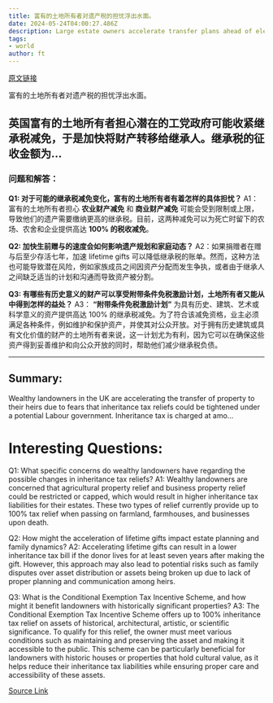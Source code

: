 ```yaml
---
title: 富有的土地所有者对遗产税的担忧浮出水面。
date: 2024-05-24T04:00:27.486Z
description: Large estate owners accelerate transfer plans ahead of election
tags: 
- world
author: ft
---
```


[原文链接](https://ft.com/content/910322a5-e219-4b6e-9b44-dde346c75a5c)

富有的土地所有者对遗产税的担忧浮出水面。

## 英国富有的土地所有者担心潜在的工党政府可能收紧继承税减免，于是加快将财产转移给继承人。继承税的征收金额为...

### 问题和解答：
**Q1: 对于可能的继承税减免变化，富有的土地所有者有着怎样的具体担忧？**
A1：富有的土地所有者担心 **农业财产减免** 和 **商业财产减免** 可能会受到限制或上限，导致他们的遗产需要缴纳更高的继承税。目前，这两种减免可以为死亡时留下的农场、农舍和企业提供高达 **100% 的税收减免**。

**Q2: 加快生前赠与的速度会如何影响遗产规划和家庭动态？**
A2：如果捐赠者在赠与后至少存活七年，加速 lifetime gifts 可以降低继承税的账单。然而，这种方法也可能导致潜在风险，例如家族成员之间因资产分配而发生争执，或者由于继承人之间缺乏适当的计划和沟通而导致资产被分割。

**Q3: 有哪些有历史意义的财产可以享受附带条件免税激励计划，土地所有者又能从中得到怎样的益处？**
A3： **“附带条件免税激励计划”** 为具有历史、建筑、艺术或科学意义的资产提供高达 100% 的继承税减免。为了符合该减免资格，业主必须满足各种条件，例如维护和保护资产，并使其对公众开放。对于拥有历史建筑或具有文化价值的财产的土地所有者来说，这一计划尤为有利，因为它可以在确保这些资产得到妥善维护和向公众开放的同时，帮助他们减少继承税负债。

---

## Summary:
Wealthy landowners in the UK are accelerating the transfer of property to their heirs due to fears that inheritance tax reliefs could be tightened under a potential Labour government. Inheritance tax is charged at amo...

# Interesting Questions:
Q1: What specific concerns do wealthy landowners have regarding the possible changes in inheritance tax reliefs?
A1: Wealthy landowners are concerned that agricultural property relief and business property relief could be restricted or capped, which would result in higher inheritance tax liabilities for their estates. These two types of relief currently provide up to 100% tax relief when passing on farmland, farmhouses, and businesses upon death.

Q2: How might the acceleration of lifetime gifts impact estate planning and family dynamics?
A2: Accelerating lifetime gifts can result in a lower inheritance tax bill if the donor lives for at least seven years after making the gift. However, this approach may also lead to potential risks such as family disputes over asset distribution or assets being broken up due to lack of proper planning and communication among heirs.

Q3: What is the Conditional Exemption Tax Incentive Scheme, and how might it benefit landowners with historically significant properties?
A3: The Conditional Exemption Tax Incentive Scheme offers up to 100% inheritance tax relief on assets of historical, architectural, artistic, or scientific significance. To qualify for this relief, the owner must meet various conditions such as maintaining and preserving the asset and making it accessible to the public. This scheme can be particularly beneficial for landowners with historic houses or properties that hold cultural value, as it helps reduce their inheritance tax liabilities while ensuring proper care and accessibility of these assets.

[Source Link](https://ft.com/content/910322a5-e219-4b6e-9b44-dde346c75a5c)

